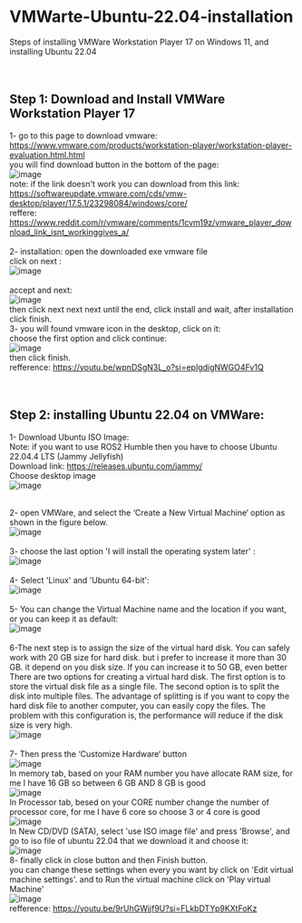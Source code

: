 # VMWarte-Ubuntu-22.04-installation
Steps of installing VMWare Workstation Player 17 on Windows 11, and installing Ubuntu 22.04 
<br>
<br>
<br>
## Step 1: Download and Install VMWare Workstation Player 17
1- go to this page to download vmware: https://www.vmware.com/products/workstation-player/workstation-player-evaluation.html.html <br>
you will find download button in the bottom of the page: <br>
![image](https://github.com/Mjd0001/VMWarte-Ubuntu-22.04-installation/assets/105239889/3eea4840-71e8-4cc5-b99a-ba6d260687b0)
<br>note: if the link doesn't work you can download from this link: 
<br>https://softwareupdate.vmware.com/cds/vmw-desktop/player/17.5.1/23298084/windows/core/
<br>reffere: https://www.reddit.com/r/vmware/comments/1cvm19z/vmware_player_download_link_isnt_workinggives_a/
<br>
<br>
2- installation: open the downloaded exe vmware file 
<br>click on next :<br>
![image](https://github.com/Mjd0001/VMWarte-Ubuntu-22.04-installation/assets/105239889/e299257e-a250-46a2-96bc-15e51b6ca77b)
<br>
<br>accept and next:<br>
![image](https://github.com/Mjd0001/VMWarte-Ubuntu-22.04-installation/assets/105239889/16f991e6-c1ca-4b62-9c12-bb5f61f7becd)
<br>
then click next next next until the end, click install and wait, after installation click finish.
<br>
3- you will found vmware icon in the desktop, click on it:
<br>choose the first option and click continue:<br>
![image](https://github.com/Mjd0001/VMWarte-Ubuntu-22.04-installation/assets/105239889/57c4cb08-5bf2-42ef-9e6c-c4a371324850)
<br>
then click finish.
<br>refference: https://youtu.be/wpnDSgN3L_o?si=epIgdigNWGO4Fv1Q
<br>
<br>
<br>
## Step 2: installing Ubuntu 22.04 on VMWare:

1- Download Ubuntu ISO Image: <br>
Note: if you want to use ROS2 Humble then you have to choose Ubuntu 22.04.4 LTS (Jammy Jellyfish)<br>
Download link: https://releases.ubuntu.com/jammy/ <br>
Choose desktop image<br>
![image](https://github.com/Mjd0001/VMWarte-Ubuntu-22.04-installation/assets/105239889/074407ae-5780-420b-ac3a-fd03196a59f9)
<br>
<br>

2- open VMWare, and select the ‘Create a New Virtual Machine‘ option as shown in the figure below.<br>
![image](https://github.com/Mjd0001/VMWarte-Ubuntu-22.04-installation/assets/105239889/970cf594-3bd1-4e93-b1f0-a5c0ed373442)
<br><br>
3- choose the last option 'I will install the operating system later' : <br>
![image](https://github.com/Mjd0001/VMWarte-Ubuntu-22.04-installation/assets/105239889/9f892bdf-d016-402f-995f-1c785ad234af)
<br><br>
4- Select 'Linux' and 'Ubuntu 64-bit':<br>
![image](https://github.com/Mjd0001/VMWarte-Ubuntu-22.04-installation/assets/105239889/e3fbce6b-c41b-457b-b6de-d0e9457c8684)
<br><br>
5- You can change the Virtual Machine name and the location if you want, or you can keep it as default:<br>
![image](https://github.com/Mjd0001/VMWarte-Ubuntu-22.04-installation/assets/105239889/a7006c86-e8ac-4fe2-b198-7b8414ee43fb)
<br><br>
6-The next step is to assign the size of the virtual hard disk. You can safely work with 20 GB size for hard disk. but i prefer to increase it more than 30 GB. it depend on you disk size. If you can increase it to 50 GB, even better <br>
There are two options for creating a virtual hard disk. The first option is to store the virtual disk file as a single file. The second option is to split the disk into multiple files. The advantage of splitting is if you want to copy the hard disk file to another computer, you can easily copy the files. The problem with this configuration is, the performance will reduce if the disk size is very high.<br>
![image](https://github.com/Mjd0001/VMWarte-Ubuntu-22.04-installation/assets/105239889/2e245774-1a9a-4a63-8273-5e391b5db51b)
<br><br>
7- Then press the ‘Customize Hardware‘ button<br>
![image](https://github.com/Mjd0001/VMWarte-Ubuntu-22.04-installation/assets/105239889/34befd93-c400-442c-96a5-7999df7b7061)
<br>
In memory tab, based on your RAM number you have allocate RAM size, for me I have 16 GB so between 6 GB AND 8 GB is good<br>
![image](https://github.com/Mjd0001/VMWarte-Ubuntu-22.04-installation/assets/105239889/b4beeed0-84c3-4140-8492-d98eecc4dad1)
<br>
In Processor tab, besed on your CORE number change the number of processor core, for me I have 6 core so choose 3 or 4 core is good<br>
![image](https://github.com/Mjd0001/VMWarte-Ubuntu-22.04-installation/assets/105239889/ba003fb9-5707-4483-bd33-886daf5f5e56)
<br>
In New CD/DVD (SATA), select 'use ISO image file' and press 'Browse', and go to iso file of ubuntu 22.04 that we download it and choose it:<br>
![image](https://github.com/Mjd0001/VMWarte-Ubuntu-22.04-installation/assets/105239889/345ca9c6-ff29-4e55-882f-3d66a08376a6)
<br>
8- finally click in close button and then Finish button.<br>
you can change these settings when every you want by click on 'Edit virtual machine settings'. and to Run the virtual machine click on 'Play virtual Machine'<br>
![image](https://github.com/Mjd0001/VMWarte-Ubuntu-22.04-installation/assets/105239889/9df4543f-d062-4c6a-86cc-c213fc5b4398)
<br>
refference: https://youtu.be/9rUhGWijf9U?si=FLkbDTYp9KXtFoKz
<br><br><br>

